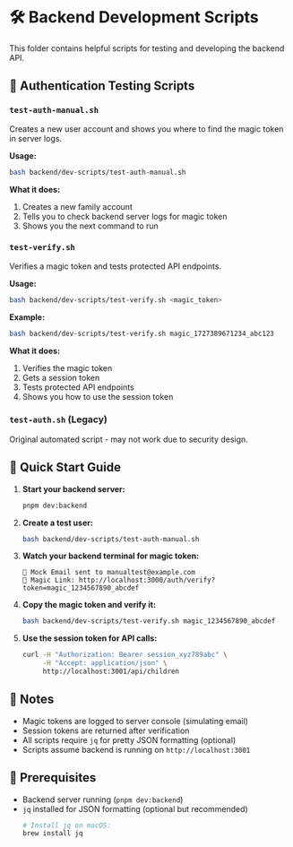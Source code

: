 # 🛠 Backend Development Scripts

This folder contains helpful scripts for testing and developing the backend API.

## 🔐 Authentication Testing Scripts

### `test-auth-manual.sh`

Creates a new user account and shows you where to find the magic token in server logs.

**Usage:**

```bash
bash backend/dev-scripts/test-auth-manual.sh
```

**What it does:**

1. Creates a new family account
2. Tells you to check backend server logs for magic token
3. Shows you the next command to run

### `test-verify.sh`

Verifies a magic token and tests protected API endpoints.

**Usage:**

```bash
bash backend/dev-scripts/test-verify.sh <magic_token>
```

**Example:**

```bash
bash backend/dev-scripts/test-verify.sh magic_1727389671234_abc123
```

**What it does:**

1. Verifies the magic token
2. Gets a session token
3. Tests protected API endpoints
4. Shows you how to use the session token

### `test-auth.sh` (Legacy)

Original automated script - may not work due to security design.

## 🚀 Quick Start Guide

1. **Start your backend server:**

   ```bash
   pnpm dev:backend
   ```

2. **Create a test user:**

   ```bash
   bash backend/dev-scripts/test-auth-manual.sh
   ```

3. **Watch your backend terminal for magic token:**

   ```
   📧 Mock Email sent to manualtest@example.com
   🔗 Magic Link: http://localhost:3000/auth/verify?token=magic_1234567890_abcdef
   ```

4. **Copy the magic token and verify it:**

   ```bash
   bash backend/dev-scripts/test-verify.sh magic_1234567890_abcdef
   ```

5. **Use the session token for API calls:**
   ```bash
   curl -H "Authorization: Bearer session_xyz789abc" \
        -H "Accept: application/json" \
        http://localhost:3001/api/children
   ```

## 📝 Notes

- Magic tokens are logged to server console (simulating email)
- Session tokens are returned after verification
- All scripts require `jq` for pretty JSON formatting (optional)
- Scripts assume backend is running on `http://localhost:3001`

## 🔧 Prerequisites

- Backend server running (`pnpm dev:backend`)
- `jq` installed for JSON formatting (optional but recommended)
  ```bash
  # Install jq on macOS:
  brew install jq
  ```
